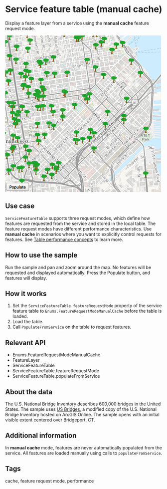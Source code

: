 # Service feature table (manual cache)

Display a feature layer from a service using the **manual cache** feature request mode.

![](screenshot.png)

## Use case

`ServiceFeatureTable` supports three request modes, which define how features are requested from the service and stored in the local table. The feature request modes have different performance characteristics. Use **manual cache** in scenarios where you want to explicitly control requests for features. See [Table performance concepts](https://developers.arcgis.com/net/latest/wpf/guide/layers.htm#ESRI_SECTION1_40F10593308A4718971C9A8F5FB9EC7D) to learn more.

## How to use the sample

Run the sample and pan and zoom around the map. No features will be requested and displayed automatically. Press the Populate button, and features will display.

## How it works

1. Set the `ServiceFeatureTable.featureRequestMode` property of the service feature table to `Enums.FeatureRequestModeManualCache` before the table is loaded.
2. Load the table.
3. Call `PopulateFromService` on the table to request features.

## Relevant API

* Enums.FeatureRequestModeManualCache
* FeatureLayer
* ServiceFeatureTable
* ServiceFeatureTable.featureRequestMode
* ServiceFeatureTable.populateFromService

## About the data

The U.S. National Bridge Inventory describes 600,000 bridges in the United States. The sample uses [US Bridges](https://arcgisruntime.maps.arcgis.com/home/item.html?id=250b103a722c4e1ea71e562eac61be1b), a modified copy of the U.S. National Bridge Inventory hosted on ArcGIS Online. The sample opens with an initial visible extent centered over Bridgeport, CT.

## Additional information

In **manual cache** mode, features are never automatically populated from the service. All features are loaded manually using calls to `populateFromService`.

## Tags

cache, feature request mode, performance

